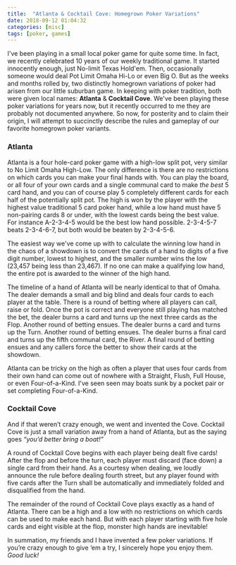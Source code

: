 ```yaml
---
title:  "Atlanta & Cocktail Cove: Homegrown Poker Variations"
date: 2018-09-12 01:04:32
categories: [misc]
tags: [poker, games]
---
```


I've been playing in a small local poker game for quite some time. In fact, we recently celebrated 10 years of our weekly traditional game. It started innocently enough, just No-limit Texas Hold'em. Then, occasionally someone would deal Pot Limit Omaha Hi-Lo or even Big O. But as the weeks and months rolled by, two distinctly homegrown variations of poker had arisen from our little suburban game. In keeping with poker tradition, both were given local names: **Atlanta** & **Cocktail Cove**. We've been playing these poker variations for years now, but it recently occurred to me they are probably not documented anywhere. So now, for posterity and to claim their origin, I will attempt to succinctly describe the rules and gameplay of our favorite homegrown poker variants.

### Atlanta

Atlanta is a four hole-card poker game with a high-low split pot, very similar to No Limit Omaha High-Low. The only difference is there are no restrictions on which cards you can make your final hands with. You can play the board, or all four of your own cards and a single communal card to make *the best* 5 card hand, and you can of course play 5 completely different cards for each half of the potentially split pot. The high is won by the player with the highest value traditional 5 card poker hand, while a low hand must have 5 non-pairing cards 8 or under, with the lowest cards being the best value. For instance A-2-3-4-5 would be the best low hand possible. 2-3-4-5-7 beats 2-3-4-6-7, but both would be beaten by 2-3-4-5-6.

The easiest way we've come up with to calculate the winning low hand in the chaos of a showdown is to convert the cards of a hand to digits of a five digit number, lowest to highest, and the smaller number wins the low (23,457 being less than 23,467). If no one can make a qualifying low hand, the entire pot is awarded to the winner of the high hand.

The timeline of a hand of Atlanta will be nearly identical to that of Omaha. The dealer demands a small and big blind and deals four cards to each player at the table. There is a round of betting where all players can call, raise or fold. Once the pot is correct and everyone still playing has matched the bet, the dealer burns a card and turns up the next three cards as the Flop. Another round of betting ensues. The dealer burns a card and turns up the Turn. Another round of betting ensues. The dealer burns a final card and turns up the fifth communal card, the River. A final round of betting ensues and any callers force the better to show their cards at the showdown.

Atlanta can be tricky on the high as often a player that uses four cards from their own hand can come out of nowhere with a Straight, Flush, Full House, or even Four-of-a-Kind. I've seen seen may boats sunk by a pocket pair or set completing Four-of-a-Kind.

### Cocktail Cove

And if that weren’t crazy enough, we went and invented the Cove. Cocktail Cove is just a small variation away from a hand of Atlanta, but as the saying goes *“you’d better bring a boat!”*

A round of Cocktail Cove begins with each player being dealt five cards! After the flop and before the turn, each player must discard (face down) a single card from their hand. As a courtesy when dealing, we loudly announce the rule before dealing fourth street, but any player found with five cards after the Turn shall be automatically and immediately folded and disqualified from the hand.

The remainder of the round of Cocktail Cove plays exactly as a hand of Atlanta. There can be a high and a low with no restrictions on which cards can be used to make each hand. But with each player starting with five hole cards and eight visible at the flop, monster high hands are inevitable!

In summation, my friends and I have invented a few poker variations. If you’re crazy enough to give ‘em a try, I sincerely hope you enjoy them. *Good luck!*
